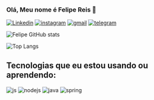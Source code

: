 ### Olá, Meu nome é Felipe Reis 👋


[![Linkedin](https://img.shields.io/badge/LinkedIn-0077B5?style=for-the-badge&logo=linkedin&logoColor=white)](https://www.linkedin.com/in/felipereismp/)
[![instagram](https://img.shields.io/badge/Instagram-E4405F?style=for-the-badge&logo=instagram&logoColor=white)](https://www.instagram.com/felipere1s_/)
[![gmail](https://img.shields.io/badge/Gmail-D14836?style=for-the-badge&logo=gmail&logoColor=white)](mailto:felipermpires@gmail.com)
[![telegram](https://img.shields.io/badge/Telegram-2CA5E0?style=for-the-badge&logo=telegram&logoColor=white)](https://t.me/+5581998242649)

![Felipe GitHub stats](https://github-readme-stats.vercel.app/api?username=felipereis13&show_icons=true&theme=radical&hide_rank=true)




![Top Langs](https://github-readme-stats.vercel.app/api/top-langs/?username=felipereis13&layout=compact) 


## Tecnologias que eu estou usando ou aprendendo:

<div style="display: inline_block">
<img align="center" alt="js" src="https://img.shields.io/badge/JavaScript-F7DF1E?style=for-the-badge&logo=javascript&logoColor=black" />
<img align="center" alt="nodejs" src="https://img.shields.io/badge/Node.js-43853D?style=for-the-badge&logo=node.js&logoColor=white" />
<img align="center" alt="java" src="https://img.shields.io/badge/Java-ED8B00?style=for-the-badge&logo=openjdk&logoColor=white" />
<img align="center" alt="spring" src="https://img.shields.io/badge/Spring-6DB33F?style=for-the-badge&logo=spring&logoColor=white" />

</div><br/>
